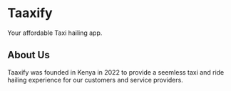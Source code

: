 # Taaxify

Your affordable Taxi hailing app.

## About Us

Taaxify was founded in Kenya in 2022 to provide a seemless taxi and ride hailing
experience for our customers and service providers.

